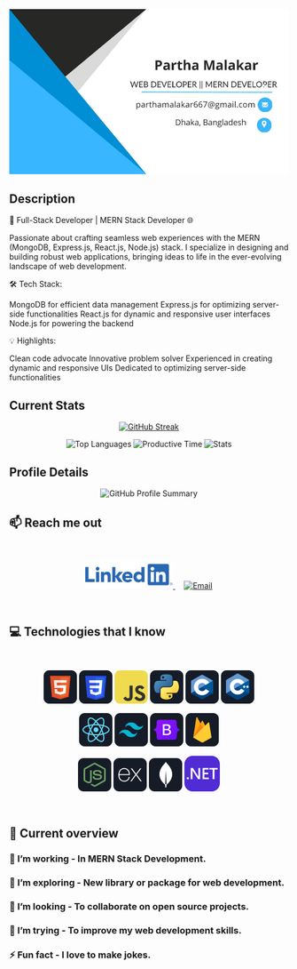 <a href="https://www.linkedin.com/in/partha-malakar-ba1350247/">
<img src="https://raw.githubusercontent.com/ParthaMalakar/ParthaMalakar/main/images/1.jpg" />
</a>
</br>

## Description
<p>
🚀 Full-Stack Developer | MERN Stack Developer 🌐

Passionate about crafting seamless web experiences with the MERN (MongoDB, Express.js, React.js, Node.js) stack. I specialize in designing and building robust web applications, bringing ideas to life in the ever-evolving landscape of web development.

🛠️ Tech Stack:

MongoDB for efficient data management
Express.js for optimizing server-side functionalities
React.js for dynamic and responsive user interfaces
Node.js for powering the backend

💡 Highlights:

Clean code advocate
Innovative problem solver
Experienced in creating dynamic and responsive UIs
Dedicated to optimizing server-side functionalities
</p>

## Current Stats
<p align="center">
<a  href="https://git.io/streak-stats"><img src="https://github-readme-streak-stats.herokuapp.com?user=ParthaMalakar" alt="GitHub Streak" /></a>
</p>

<p align="center">
<img src="http://github-profile-summary-cards.vercel.app/api/cards/repos-per-language?username=ParthaMalakar&theme=default" alt="Top Languages" width="250" /> <img src="http://github-profile-summary-cards.vercel.app/api/cards/productive-time?username=ParthaMalakar&theme=default&utcOffset=8" alt="Productive Time" width="250" /> <img src="http://github-profile-summary-cards.vercel.app/api/cards/stats?username=ParthaMalakar&theme=default" alt="Stats" width="250" />
</p>

## Profile Details

<p align="center">
  <img src="http://github-profile-summary-cards.vercel.app/api/cards/profile-details?username=ParthaMalakar&theme=default" alt="GitHub Profile Summary" />
</p>

## :mailbox: Reach me out

<br />

<p align="center">
  <a href="https://www.linkedin.com/in/partha-malakar-ba1350247/">
    <img height="50" src="https://raw.githubusercontent.com/ParthaMalakar/ParthaMalakar/main/images/linkedin%20(1).png" alt="LinkedIn" />
  </a>&nbsp;&nbsp;&nbsp;
  <a href="mailto:parthamalakar667@gmail.com">
    <img height="50" src="https://encrypted-tbn0.gstatic.com/images?q=tbn:ANd9GcQ6g-BP6Q89DmnjLqj0yWYSFnO21_1vCaiIvQ&us" alt="Email" />
  </a>
</p>


<br />

## :computer: Technologies that I know

<br>
<p align="center">
<img src="https://raw.githubusercontent.com/ParthaMalakar/ParthaMalakar/main/images/icons/HTML.png"/>
<img src="https://raw.githubusercontent.com/ParthaMalakar/ParthaMalakar/main/images/icons/css.png"/>
<img src="https://raw.githubusercontent.com/ParthaMalakar/ParthaMalakar/main/images/icons/JavaScript.png"/>
<img src="https://raw.githubusercontent.com/ParthaMalakar/ParthaMalakar/main/images/icons/python.png"/>
<img src="https://raw.githubusercontent.com/ParthaMalakar/ParthaMalakar/main/images/icons/c.png"/>
<img src="https://raw.githubusercontent.com/ParthaMalakar/ParthaMalakar/main/images/icons/cpp.png"/>
</p>
<p align="center">
<img src="https://raw.githubusercontent.com/ParthaMalakar/ParthaMalakar/main/images/icons/react.png"/>
<img src="https://raw.githubusercontent.com/ParthaMalakar/ParthaMalakar/main/images/icons/tailwind.png"/>
<img src="https://raw.githubusercontent.com/ParthaMalakar/ParthaMalakar/main/images/icons/Bootsrap.png"/>
<img src="https://raw.githubusercontent.com/ParthaMalakar/ParthaMalakar/main/images/icons/firebase.png"/>
</p>
<p align="center">
<img src="https://raw.githubusercontent.com/ParthaMalakar/ParthaMalakar/main/images/icons/node.png"/>
<img src="https://raw.githubusercontent.com/ParthaMalakar/ParthaMalakar/main/images/icons/express.png"/>
<img src="https://raw.githubusercontent.com/ParthaMalakar/ParthaMalakar/main/images/icons/mongo.png"/>
<img height="64" src="https://github.com/tandpfun/skill-icons/blob/main/icons/DotNet.svg">
</p><br/>


## :eyes: Current overview




### 🔭 I’m working - In MERN Stack Development. 
### 🌱 I’m exploring - New library or package for web development. 
### 👯 I’m looking - To collaborate on open source projects. 
### 🤔 I’m trying - To improve my web development skills. 
### ⚡ Fun fact - I love to make jokes.


<br />
<!-- 
**ParthaMalakar/ParthaMalakar** is a ✨ _special_ ✨ repository because its `README.md` (this file) appears on your GitHub profile.

Here are some ideas to get you started:

- 🔭 I’m currently working on ...
- 🌱 I’m currently learning ...
- 👯 I’m looking to collaborate on ...
- 🤔 I’m looking for help with ...
- 💬 Ask me about ...
- 📫 How to reach me: ...
- 😄 Pronouns: ...
- ⚡ Fun fact: ... -->

